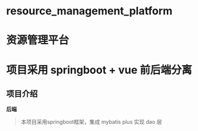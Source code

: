 # resource_management_platform
# 资源管理平台 
# 项目采用 springboot + vue 前后端分离
## 项目介绍
 **后端** 
  > 本项目采用springboot框架，集成 mybatis plus 实现 dao 层